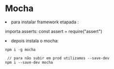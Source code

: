 <h1>Mocha </h1>

<p>

<li> para instalar framework etapada :

   importa asserts:
  const assert = require("assert")

<li> depois instala o mocha:

    npm i -g mocha

     // para não subir em prod utilizamos --save-dev
    npm i --save-dev mocha

